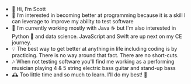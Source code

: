 - 👋 Hi, I’m Scott
- 👀 I’m interested in becoming better at programming because it is a skill I can leverage to improve my ability to test software
- 🌱 I’m currently working mostly with Java ☕️ but I'm also interested in Python 🐍 and data science.  JavaScript and Swift are up next on my CE journey.
- 💡 The best way to get better at anything in life including coding is by practicing. There is no way around that fact.  There are no short-cuts.
- 🎶 When not testing software you'll find me working as a performing musician playing 4 & 5 string electric bass guitar and stand-up bass
- 🕰 Too little time and so much to learn. I'll do my best! 🙂

<!---
sbalun/sbalun is a ✨ special ✨ repository because its `README.md` (this file) appears on your GitHub profile.
You can click the Preview link to take a look at your changes.
--->
